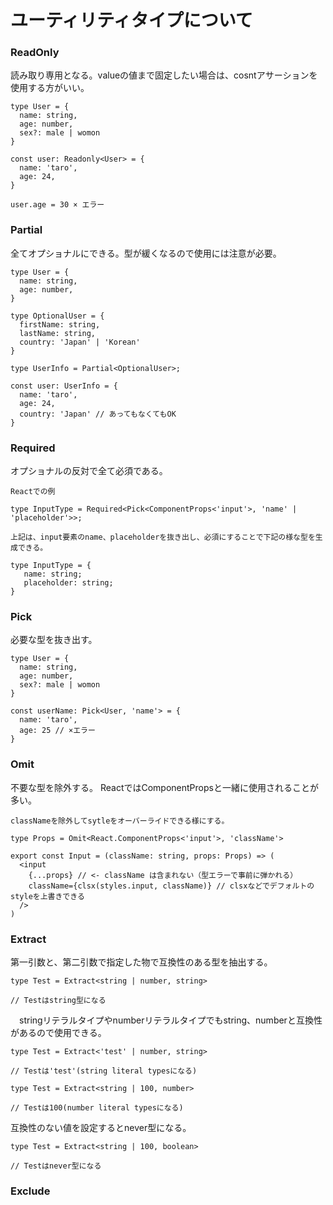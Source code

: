 # ユーティリティタイプについて

### ReadOnly

読み取り専用となる。valueの値まで固定したい場合は、cosntアサーションを使用する方がいい。

```
type User = {
  name: string,
  age: number,
  sex?: male | womon
}

const user: Readonly<User> = {
  name: 'taro',
  age: 24,
}
 
user.age = 30 × エラー
```

### Partial

全てオプショナルにできる。型が緩くなるので使用には注意が必要。

```
type User = {
  name: string,
  age: number,
}

type OptionalUser = {
  firstName: string,
  lastName: string,
  country: 'Japan' | 'Korean'
}

type UserInfo = Partial<OptionalUser>;

const user: UserInfo = {
  name: 'taro',
  age: 24,
  country: 'Japan' // あってもなくてもOK
}
```

### Required

オプショナルの反対で全て必須である。

```
Reactでの例

type InputType = Required<Pick<ComponentProps<'input'>, 'name' | 'placeholder'>>;

上記は、input要素のname、placeholderを抜き出し、必須にすることで下記の様な型を生成できる。

type InputType = {
   name: string;
   placeholder: string;
}
```

### Pick

必要な型を抜き出す。

```
type User = {
  name: string,
  age: number,
  sex?: male | womon
}

const userName: Pick<User, 'name'> = {
  name: 'taro',
  age: 25 // ×エラー
}
```

### Omit

不要な型を除外する。
ReactではComponentPropsと一緒に使用されることが多い。

```
classNameを除外してsytleをオーバーライドできる様にする。

type Props = Omit<React.ComponentProps<'input'>, 'className'>

export const Input = (className: string, props: Props) => (
  <input
    {...props} // <- className は含まれない（型エラーで事前に弾かれる）
    className={clsx(styles.input, className)} // clsxなどでデフォルトのstyleを上書きできる
  />
)
```

### Extract

第一引数と、第二引数で指定した物で互換性のある型を抽出する。

```
type Test = Extract<string | number, string>

// Testはstring型になる
```

　stringリテラルタイプやnumberリテラルタイプでもstring、numberと互換性があるので使用できる。

```
type Test = Extract<'test' | number, string>

// Testは'test'(string literal typesになる)

type Test = Extract<string | 100, number>

// Testは100(number literal typesになる)

```

互換性のない値を設定するとnever型になる。

```
type Test = Extract<string | 100, boolean>

// Testはnever型になる
```

### Exclude
